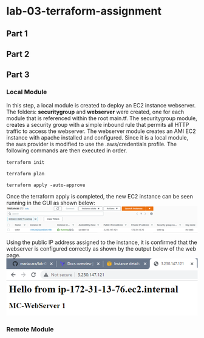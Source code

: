 # lab-03-terraform-assignment

## Part 1

## Part 2


## Part 3
### Local Module
In this step, a local module is created to deploy an EC2 instance webserver. The folders: **securitygroup** and **webserver** were created, one for each module that is referenced within the root main.tf. The securitygroup module, creates a security group with a simple inbound rule that permits all HTTP traffic to access the webserver. The webserver module creates an AMI EC2 instance with apache installed and configured. Since it is a local module, the aws provider is modified to use the .aws/credentials profile. The following commands are then executed in order.
```
terraform init
```
```
terraform plan
```
```
terraform apply -auto-approve
```

Once the terraform apply is completed, the new EC2 instance can be seen running in the GUI as shown below:
![alt text](Images/webinstance.png)

Using the public IP address assigned to the instance, it is confirmed that the webserver is configured correctly as shown by the output below of the web page.
![alt text](Images/testing-web.png)

### Remote Module